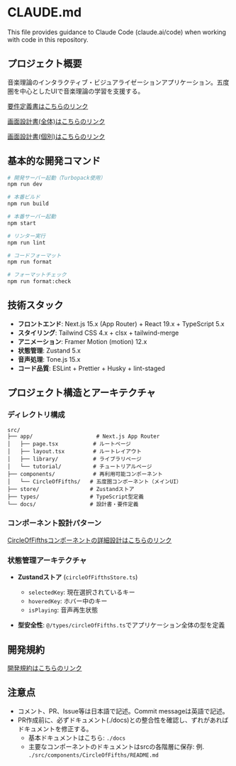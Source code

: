# CLAUDE.md

This file provides guidance to Claude Code (claude.ai/code) when working with code in this repository.

## プロジェクト概要

音楽理論のインタラクティブ・ビジュアライゼーションアプリケーション。五度圏を中心としたUIで音楽理論の学習を支援する。

[要件定義書はこちらのリンク](./docs/01.requirements.md)

[画面設計書(全体)はこちらのリンク](./docs/02.screenDesign.md)

[画面設計書(個別)はこちらのリンク](./docs/screenDesigns/)

## 基本的な開発コマンド

```bash
# 開発サーバー起動（Turbopack使用）
npm run dev

# 本番ビルド
npm run build

# 本番サーバー起動
npm start

# リンター実行
npm run lint

# コードフォーマット
npm run format

# フォーマットチェック
npm run format:check
```

## 技術スタック

- **フロントエンド**: Next.js 15.x (App Router) + React 19.x + TypeScript 5.x
- **スタイリング**: Tailwind CSS 4.x + clsx + tailwind-merge
- **アニメーション**: Framer Motion (motion) 12.x
- **状態管理**: Zustand 5.x
- **音声処理**: Tone.js 15.x
- **コード品質**: ESLint + Prettier + Husky + lint-staged

## プロジェクト構造とアーキテクチャ

### ディレクトリ構成
```
src/
├── app/                    # Next.js App Router
│   ├── page.tsx           # ルートページ
│   ├── layout.tsx         # ルートレイアウト
│   ├── library/           # ライブラリページ
│   └── tutorial/          # チュートリアルページ
├── components/            # 再利用可能コンポーネント
│   └── CircleOfFifths/   # 五度圏コンポーネント（メインUI）
├── store/                # Zustandストア
├── types/                # TypeScript型定義
└── docs/                 # 設計書・要件定義
```

### コンポーネント設計パターン

[CircleOfFifthsコンポーネントの詳細設計はこちらのリンク](./src/components/CircleOfFifths/README.md)



### 状態管理アーキテクチャ

- **Zustandストア** (`circleOfFifthsStore.ts`)
  - `selectedKey`: 現在選択されているキー
  - `hoveredKey`: ホバー中のキー
  - `isPlaying`: 音声再生状態

- **型安全性**: `@/types/circleOfFifths.ts`でアプリケーション全体の型を定義



## 開発規約

[開発規約はこちらのリンク](./docs/03.developmentAgreement.md)

## 注意点

- コメント、PR、Issue等は日本語で記述。Commit messageは英語で記述。
- PR作成前に、必ずドキュメント(./docs)との整合性を確認し、ずれがあればドキュメントを修正する。
  - 基本ドキュメントはこちら: `./docs`
  - 主要なコンポーネントのドキュメントはsrcの各階層に保存: 例. `./src/components/CircleOfFifths/README.md`